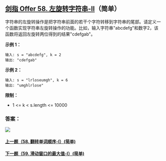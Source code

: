 ## [剑指 Offer 58. 左旋转字符串-II](https://leetcode-cn.com/problems/zuo-xuan-zhuan-zi-fu-chuan-lcof/)（简单）

字符串的左旋转操作是把字符串前面的若干个字符转移到字符串的尾部。请定义一个函数实现字符串左旋转操作的功能。比如，输入字符串"abcdefg"和数字2，该函数将返回左旋转两位得到的结果"cdefgab"。



**示例 1：**

```
输入: s = "abcdefg", k = 2
输出: "cdefgab"
```

**示例 2：**

```
输入: s = "lrloseumgh", k = 6
输出: "umghlrlose"
```



**限制：**

- 1 <= k < s.length <= 10000



### 答案：



![](https://img-blog.csdnimg.cn/20200807155236311.png)

#### [上一题（58. 翻转单词顺序-I）(简单)](https://github.com/sdwwld/leetCode/blob/master/src/main/java/com/wld/java/offer/剑指Offer58-I.md)

#### [下一题（59. 滑动窗口的最大值-I）(简单)](https://github.com/sdwwld/leetCode/blob/master/src/main/java/com/wld/java/offer/剑指Offer59-I.md)